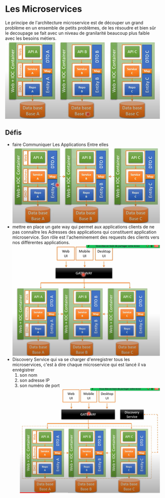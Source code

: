 # Les Microservices
Le principe de l'architecture microservice est de découper un grand problème en un ensemble de petits problèmes, de les résoudre et bien sûr le decoupage se fait avec un niveau de granilarité beaucoup plus faible avec les besoins métiers.
![decoupage](images/decoupage1.png)

## Défis
* faire Communiquer Les Applications Entre elles
  ![def1](images/defi1.png)
* mettre en place un gate way qui permet aux applications clients de ne pas connaître les Adresses des applications qui constituent application microservice. Son rôle est l'acheminement des requests des clients vers nos différentes applications.
![getway](images/getway.png)
* Discovery Service qui va se charger d'enregistrer tous les microservices, c'est à dire chaque microservice qui est lancé il va enrégistrer
   1. son nom
   2. son adresse IP
   3. son numéro de port
   ![discovery](images/discovery.png)